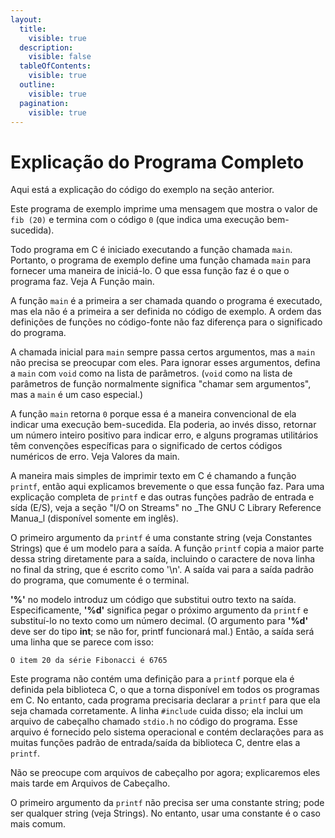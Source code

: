 ```yaml
---
layout:
  title:
    visible: true
  description:
    visible: false
  tableOfContents:
    visible: true
  outline:
    visible: true
  pagination:
    visible: true
---
```


# Explicação do Programa Completo

Aqui está a explicação do código do exemplo na seção anterior.

Este programa de exemplo imprime uma mensagem que mostra o valor de `fib (20)` e termina com o código `0` (que indica uma execução bem-sucedida).

Todo programa em C é iniciado executando a função chamada `main`. Portanto, o programa de exemplo define uma função chamada `main` para fornecer uma maneira de iniciá-lo. O que essa função faz é o que o programa faz. Veja A Função main.

A função `main` é a primeira a ser chamada quando o programa é executado, mas ela não é a primeira a ser definida no código de exemplo. A ordem das definições de funções no código-fonte não faz diferença para o significado do programa.

A chamada inicial para `main` sempre passa certos argumentos, mas a `main` não precisa se preocupar com eles. Para ignorar esses argumentos, defina a `main` com `void` como na lista de parâmetros. (`void` como na lista de parâmetros de função normalmente significa "chamar sem argumentos", mas a `main` é um caso especial.)

A função `main` retorna `0` porque essa é a maneira convencional de ela indicar uma execução bem-sucedida. Ela poderia, ao invés disso, retornar um número inteiro positivo para indicar erro, e alguns programas utilitários têm convenções específicas para o significado de certos códigos numéricos de erro. Veja Valores da main.

A maneira mais simples de imprimir texto em C é chamando a função `printf`, então aqui explicamos brevemente o que essa função faz. Para uma explicação completa de `printf` e das outras funções padrão de entrada e sída (E/S), veja a seção "I/O on Streams" no _The GNU C Library Reference Manua_l (disponível somente em inglês).

O primeiro argumento da `printf` é uma constante string (veja Constantes Strings) que é um modelo para a saída. A função `printf` copia a maior parte dessa string diretamente para a saída, incluindo o caractere de nova linha no final da string, que é escrito como '\n'. A saída vai para a saída padrão do programa, que comumente é o terminal.

**'%'** no modelo introduz um código que substitui outro texto na saída. Especificamente, **'%d'** significa pegar o próximo argumento da `printf` e substituí-lo no texto como um número decimal. (O argumento para **'%d'** deve ser do tipo **int**; se não for, printf funcionará mal.) Então, a saída será uma linha que se parece com isso:

`O item 20 da série Fibonacci é 6765`

Este programa não contém uma definição para a `printf` porque ela é definida pela biblioteca C, o que a torna disponível em todos os programas em C. No entanto, cada programa precisaria declarar a `printf` para que ela seja chamada corretamente. A linha `#include` cuida disso; ela inclui um arquivo de cabeçalho chamado `stdio.h` no código do programa. Esse arquivo é fornecido pelo sistema operacional e contém declarações para as muitas funções padrão de entrada/saída da biblioteca C, dentre elas a `printf`.

Não se preocupe com arquivos de cabeçalho por agora; explicaremos eles mais tarde em Arquivos de Cabeçalho.

O primeiro argumento da `printf` não precisa ser uma constante string; pode ser qualquer string (veja Strings). No entanto, usar uma constante é o caso mais comum.
